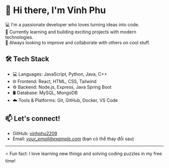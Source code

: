 # 👋 Hi there, I'm Vinh Phu

💻 I'm a passionate developer who loves turning ideas into code.  
🌱 Currently learning and building exciting projects with modern technologies.  
🚀 Always looking to improve and collaborate with others on cool stuff.

## 🛠 Tech Stack
- 💻 Languages: JavaScript, Python, Java, C++
- 🌐 Frontend: React, HTML, CSS, Tailwind
- ⚙️ Backend: Node.js, Express, Java Spring Boot
- 🛢 Database: MySQL, MongoDB
- ☁️ Tools & Platforms: Git, GitHub, Docker, VS Code

## 📫 Let's connect!
- GitHub: [vinhphu2209](https://github.com/vinhphu2209)
- Email: *your_email@example.com* (bạn có thể thay đổi sau)

---

⭐️ Fun fact: I love learning new things and solving coding puzzles in my free time!
